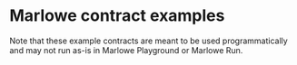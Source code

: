 # Marlowe contract examples

Note that these example contracts are meant to be used programmatically and may not run as-is in Marlowe Playground or Marlowe Run.
